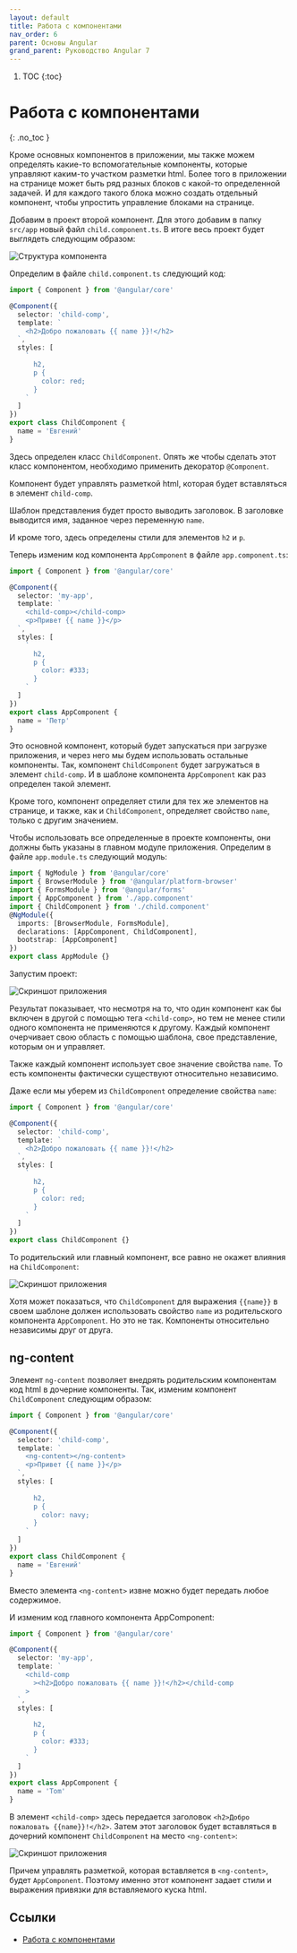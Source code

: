 ```yaml
---
layout: default
title: Работа с компонентами
nav_order: 6
parent: Основы Angular
grand_parent: Руководство Angular 7
---
```


<!-- prettier-ignore-start -->
1. TOC
{:toc}

# Работа с компонентами
{: .no_toc }
<!-- prettier-ignore-end -->

Кроме основных компонентов в приложении, мы также можем определять какие-то вспомогательные компоненты, которые управляют каким-то участком разметки html. Более того в приложении на странице может быть ряд разных блоков с какой-то определенной задачей. И для каждого такого блока можно создать отдельный компонент, чтобы упростить управление блоками на странице.

Добавим в проект второй компонент. Для этого добавим в папку `src/app` новый файл `child.component.ts`. В итоге весь проект будет выглядеть следующим образом:

![Структура компонента](work-components-1.png)

Определим в файле `child.component.ts` следующий код:

```typescript
import { Component } from '@angular/core'

@Component({
  selector: 'child-comp',
  template: `
    <h2>Добро пожаловать {{ name }}!</h2>
  `,
  styles: [
    `
      h2,
      p {
        color: red;
      }
    `
  ]
})
export class ChildComponent {
  name = 'Евгений'
}
```

Здесь определен класс `ChildComponent`. Опять же чтобы сделать этот класс компонентом, необходимо применить декоратор `@Component`.

Компонент будет управлять разметкой html, которая будет вставляться в элемент `child-comp`.

Шаблон представления будет просто выводить заголовок. В заголовке выводится имя, заданное через переменную `name`.

И кроме того, здесь определены стили для элементов `h2` и `p`.

Теперь изменим код компонента `AppComponent` в файле `app.component.ts`:

```typescript
import { Component } from '@angular/core'

@Component({
  selector: 'my-app',
  template: `
    <child-comp></child-comp>
    <p>Привет {{ name }}</p>
  `,
  styles: [
    `
      h2,
      p {
        color: #333;
      }
    `
  ]
})
export class AppComponent {
  name = 'Петр'
}
```

Это основной компонент, который будет запускаться при загрузке приложения, и через него мы будем использовать остальные компоненты. Так, компонент `ChildComponent` будет загружаться в элемент `child-comp`. И в шаблоне компонента `AppComponent` как раз определен такой элемент.

Кроме того, компонент определяет стили для тех же элементов на странице, и также, как и `ChildComponent`, определяет свойство `name`, только с другим значением.

Чтобы использовать все определенные в проекте компоненты, они должны быть указаны в главном модуле приложения. Определим в файле `app.module.ts` следующий модуль:

```typescript
import { NgModule } from '@angular/core'
import { BrowserModule } from '@angular/platform-browser'
import { FormsModule } from '@angular/forms'
import { AppComponent } from './app.component'
import { ChildComponent } from './child.component'
@NgModule({
  imports: [BrowserModule, FormsModule],
  declarations: [AppComponent, ChildComponent],
  bootstrap: [AppComponent]
})
export class AppModule {}
```

Запустим проект:

![Скриншот приложения](work-components-2.png)

Результат показывает, что несмотря на то, что один компонент как бы включен в другой с помощью тега `<child-comp>`, но тем не менее стили одного компонента не применяются к другому. Каждый компонент очерчивает свою область с помощью шаблона, свое представление, которым он и управляет.

Также каждый компонент использует свое значение свойства `name`. То есть компоненты фактически существуют относительно независимо.

Даже если мы уберем из `ChildComponent` определение свойства `name`:

```typescript
import { Component } from '@angular/core'

@Component({
  selector: 'child-comp',
  template: `
    <h2>Добро пожаловать {{ name }}!</h2>
  `,
  styles: [
    `
      h2,
      p {
        color: red;
      }
    `
  ]
})
export class ChildComponent {}
```

То родительский или главный компонент, все равно не окажет влияния на `ChildComponent`:

![Скриншот приложения](work-components-3.png)

Хотя может показаться, что `ChildComponent` для выражения `{{name}}` в своем шаблоне должен использовать свойство `name` из родительского компонента `AppComponent`. Но это не так. Компоненты относительно независимы друг от друга.

## ng-content

Элемент `ng-content` позволяет внедрять родительским компонентам код html в дочерние компоненты. Так, изменим компонент `ChildComponent` следующим образом:

```typescript
import { Component } from '@angular/core'

@Component({
  selector: 'child-comp',
  template: `
    <ng-content></ng-content>
    <p>Привет {{ name }}</p>
  `,
  styles: [
    `
      h2,
      p {
        color: navy;
      }
    `
  ]
})
export class ChildComponent {
  name = 'Евгений'
}
```

Вместо элемента `<ng-content>` извне можно будет передать любое содержимое.

И изменим код главного компонента AppComponent:

```typescript
import { Component } from '@angular/core'

@Component({
  selector: 'my-app',
  template: `
    <child-comp
      ><h2>Добро пожаловать {{ name }}!</h2></child-comp
    >
  `,
  styles: [
    `
      h2,
      p {
        color: #333;
      }
    `
  ]
})
export class AppComponent {
  name = 'Tom'
}
```

В элемент `<child-comp>` здесь передается заголовок `<h2>Добро пожаловать {{name}}!</h2>`. Затем этот заголовок будет вставляться в дочерний компонент `ChildComponent` на место `<ng-content>`:

![Скриншот приложения](work-components-4.png)

Причем управлять разметкой, которая вставляется в `<ng-content>`, будет `AppComponent`. Поэтому именно этот компонент задает стили и выражения привязки для вставляемого куска html.

## Ссылки

- [Работа с компонентами](https://metanit.com/web/angular2/2.6.php)
